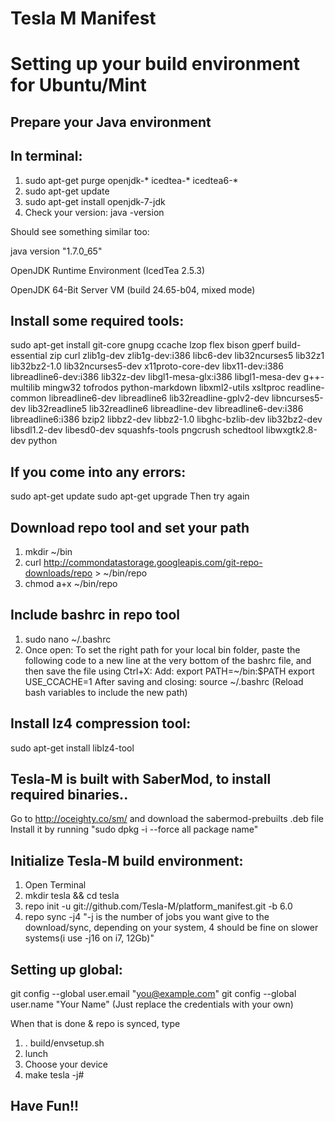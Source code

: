Tesla M Manifest
================

Setting up your build environment for Ubuntu/Mint
=================================================

Prepare your Java environment
-----------------------------
In terminal:
------------
1. sudo apt-get purge openjdk-\* icedtea-\* icedtea6-\*
2. sudo apt-get update
3. sudo apt-get install openjdk-7-jdk
4. Check your version: 
     java -version

Should see something similar too:

java version "1.7.0_65"

OpenJDK Runtime Environment (IcedTea 2.5.3)

OpenJDK 64-Bit Server VM (build 24.65-b04, mixed mode)

Install some required tools:
----------------------------
sudo apt-get install git-core gnupg ccache lzop flex bison gperf build-essential zip curl zlib1g-dev zlib1g-dev:i386 libc6-dev lib32ncurses5 lib32z1 lib32bz2-1.0 lib32ncurses5-dev x11proto-core-dev libx11-dev:i386 libreadline6-dev:i386 lib32z-dev libgl1-mesa-glx:i386 libgl1-mesa-dev g++-multilib mingw32 tofrodos python-markdown libxml2-utils xsltproc readline-common libreadline6-dev libreadline6 lib32readline-gplv2-dev libncurses5-dev lib32readline5 lib32readline6 libreadline-dev libreadline6-dev:i386 libreadline6:i386 bzip2 libbz2-dev libbz2-1.0 libghc-bzlib-dev lib32bz2-dev libsdl1.2-dev libesd0-dev squashfs-tools pngcrush schedtool libwxgtk2.8-dev python

If you come into any errors:
----------------------------
sudo apt-get update
sudo apt-get upgrade
Then try again

Download repo tool and set your path
------------------------------------
1. mkdir ~/bin
2. curl http://commondatastorage.googleapis.com/git-repo-downloads/repo > ~/bin/repo
3. chmod a+x ~/bin/repo
 
Include bashrc in repo tool
---------------------------
1. sudo nano ~/.bashrc
2. Once open: To set the right path for your local bin folder, paste the following code to a new line at the very bottom of the bashrc file, and then save the file using Ctrl+X:
Add:
export PATH=~/bin:$PATH
export USE_CCACHE=1
After saving and closing:
source ~/.bashrc (Reload bash variables to include the new path)

Install lz4 compression tool:
-----------------------------
sudo apt-get install liblz4-tool

Tesla-M is built with SaberMod, to install required binaries..
---------------------------------------------------------------
Go to http://oceighty.co/sm/ and download the sabermod-prebuilts .deb file
Install it by running "sudo dpkg -i --force all package name"

Initialize Tesla-M build environment:
-------------------------------------
1. Open Terminal
2. mkdir tesla && cd tesla
3. repo init -u git://github.com/Tesla-M/platform_manifest.git -b 6.0
4. repo sync -j4 
"-j is the number of jobs you want give to the download/sync, depending on your system, 4 should be fine on slower systems(i use -j16 on i7, 12Gb)"

Setting up global:
------------------
git config --global user.email "you@example.com"
git config --global user.name "Your Name"
(Just replace the credentials with your own)

When that is done & repo is synced, type 
1. . build/envsetup.sh
2. lunch
3. Choose your device
4. make tesla -j#

Have Fun!!
----------



